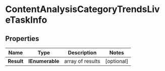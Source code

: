 # ContentAnalysisCategoryTrendsLiveTaskInfo


## Properties

| Name | Type | Description | Notes |
|------------ | ------------- | ------------- | -------------|
**Result** | **IEnumerable<ContentAnalysisCategoryTrendsLiveResultInfo>** | array of results |[optional]|